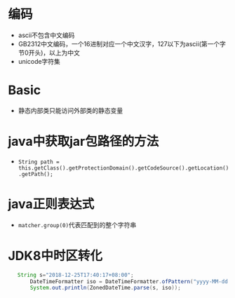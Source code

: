 # 编码
- ascii不包含中文编码
- GB2312中文编码，一个16进制对应一个中文汉字，127以下为ascii(第一个字节0开头)，以上为中文
- unicode字符集

# Basic
- 静态内部类只能访问外部类的静态变量

# java中获取jar包路径的方法
- `String path = this.getClass().getProtectionDomain().getCodeSource().getLocation().getPath();`

# java正则表达式
- `matcher.group(0)`代表匹配到的整个字符串

# JDK8中时区转化
 ``` java
    String s="2018-12-25T17:40:17+08:00";
		DateTimeFormatter iso = DateTimeFormatter.ofPattern("yyyy-MM-dd'T'HH:mm:ssz");
		System.out.println(ZonedDateTime.parse(s, iso));
  ```
